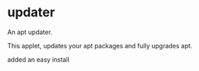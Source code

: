 # updater
An apt updater.

This applet, updates your apt packages and fully upgrades apt.

added an easy install
